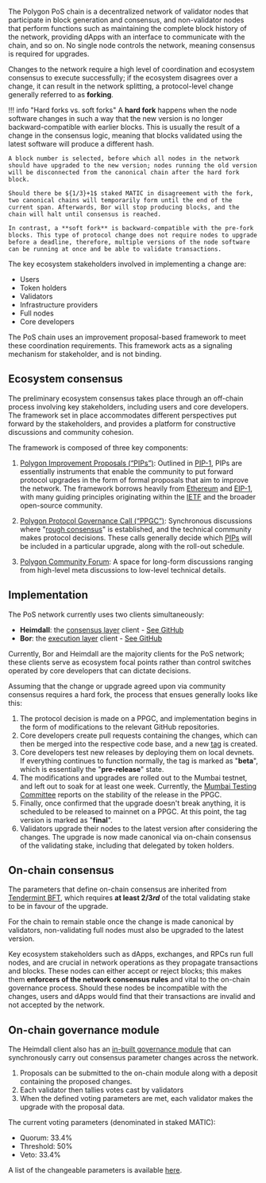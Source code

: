 
The Polygon PoS chain is a decentralized network of validator nodes that participate in block generation and consensus, and non-validator nodes that perform functions such as maintaining the complete block history of the network, providing dApps with an interface to communicate with the chain, and so on. No single node controls the network, meaning consensus is required for upgrades. 

Changes to the network require a high level of coordination and ecosystem consensus to execute successfully; if the ecosystem disagrees over a change, it can result in the network splitting, a protocol-level change generally referred to as **forking**.

!!! info "Hard forks vs. soft forks"
    A **hard fork** happens when the node software changes in such a way that the new version is no longer backward-compatible with earlier blocks. This is usually the result of a change in the consensus logic, meaning that blocks validated using the latest software will produce a different hash.

    A block number is selected, before which all nodes in the network should have upgraded to the new version; nodes running the old version will be disconnected from the canonical chain after the hard fork block.

    Should there be ${1/3}+1$ staked MATIC in disagreement with the fork, two canonical chains will temporarily form until the end of the current span. Afterwards, Bor will stop producing blocks, and the chain will halt until consensus is reached.

    In contrast, a **soft fork** is backward-compatible with the pre-fork blocks. This type of protocol change does not require nodes to upgrade before a deadline, therefore, multiple versions of the node software can be running at once and be able to validate transactions. 

The key ecosystem stakeholders involved in implementing a change are:

- Users
- Token holders
- Validators
- Infrastructure providers
- Full nodes
- Core developers

The PoS chain uses an improvement proposal-based framework to meet these coordination requirements. This framework acts as a signaling mechanism for stakeholder, and is not binding.

## Ecosystem consensus

The preliminary ecosystem consensus takes place through an off-chain process involving key stakeholders, including users and core developers. The framework set in place accommodates different perspectives put forward by the stakeholders, and provides a platform for constructive discussions and community cohesion.

The framework is composed of three key components:

1. [Polygon Improvement Proposals (“PIPs”)](https://github.com/maticnetwork/Polygon-Improvement-Proposals): Outlined in [PIP-1](https://github.com/maticnetwork/Polygon-Improvement-Proposals/blob/main/PIPs/PIP-01.md), PIPs are essentially instruments that enable the community to put forward protocol upgrades in the form of formal proposals that aim to improve the network. The framework borrows heavily from [Ethereum](https://hackmd.io/@timbeiko/eth-governance) and [EIP-1](https://github.com/ethereum/EIPs/blob/master/EIPS/eip-1.md), with many guiding principles originating within the [IETF](https://www.ietf.org/about/introduction/) and the broader open-source community.

2. [Polygon Protocol Governance Call (“PPGC”)](https://github.com/maticnetwork/Polygon-Improvement-Proposals/tree/main/Project%20Management): Synchronous discussions where "[rough consensus](https://datatracker.ietf.org/doc/html/rfc1603#:~:text=decisions%20through%20a%20%22-,rough%20consensus,-%22%20process.%0A%20%20%20IETF%20consensus)" is established, and the technical community makes protocol decisions. These calls generally decide which [PIPs](https://github.com/maticnetwork/Polygon-Improvement-Proposals/tree/main/PIPs) will be included in a particular upgrade, along with the roll-out schedule.

3. [Polygon Community Forum](https://forum.polygon.technology/): A space for long-form discussions ranging from high-level meta discussions to low-level technical details. 

## Implementation

The PoS network currently uses two clients simultaneously:

- **Heimdall**: the [consensus layer](https://docs.polygon.technology/pos/architecture/heimdall/) client - [See GitHub](https://github.com/maticnetwork/heimdall)
- **Bor**: the [execution layer](https://docs.polygon.technology/pos/architecture/bor/) client - [See GitHub](https://github.com/maticnetwork/bor)

Currently, Bor and Heimdall are the majority clients for the PoS network; these clients serve as ecosystem focal points rather than control switches operated by core developers that can dictate decisions.

Assuming that the change or upgrade agreed upon via community consensus requires a hard fork, the process that ensues generally looks like this:

1. The protocol decision is made on a PPGC, and implementation begins in the form of modifications to the relevant GitHub repositories.
2. Core developers create pull requests containing the changes, which can then be merged into the respective code base, and a new [tag](https://github.com/maticnetwork/bor/tags) is created.
3. Core developers test new releases by deploying them on local devnets. If everything continues to function normally, the tag is marked as "**beta**", which is essentially the "**pre-release**" state.
4. The modifications and upgrades are rolled out to the Mumbai testnet, and left out to soak for at least one week. Currently, the [Mumbai Testing Committee](https://forum.polygon.technology/t/introducing-mumbai-testing-committee/12970) reports on the stability of the release in the PPGC.
5. Finally, once confirmed that the upgrade doesn't break anything, it is scheduled to be released to mainnet on a PPGC. At this point, the tag version is marked as "**final**".
6. Validators upgrade their nodes to the latest version after considering the changes. The upgrade is now made canonical via on-chain consensus of the validating stake, including that delegated by token holders. 

## On-chain consensus

The parameters that define on-chain consensus are inherited from [Tendermint BFT](https://cosmos-network.gitbooks.io/cosmos-academy/content/introduction-to-the-cosmos-ecosystem/tendermint-bft-consensus-algorithm.html#:~:text=BFT%20Consensus%20Algorithm-,Tendermint%20BFT%20Consensus%20Algorithm,-Tendermint%20is%20consistent), which requires **at least ${2/3}rd$** of the total validating stake to be in favour of the upgrade.

For the chain to remain stable once the change is made canonical by validators, non-validating full nodes must also be upgraded to the latest version.

Key ecosystem stakeholders such as dApps, exchanges, and RPCs run full nodes, and are crucial in network operations as they propagate transactions and blocks. These nodes can either accept or reject blocks; this makes them **enforcers of the network consensus rules** and vital to the on-chain governance process. Should these nodes be incompatible with the changes, users and dApps would find that their transactions are invalid and not accepted by the network.

## On-chain governance module

The Heimdall client also has an [in-built governance module](https://github.com/maticnetwork/heimdall/tree/develop/gov#governance-module) that can synchronously carry out consensus parameter changes across the network.

1. Proposals can be submitted to the on-chain module along with a deposit containing the proposed changes.
2. Each validator then tallies votes cast by validators
3. When the defined voting parameters are met, each validator makes the upgrade with the proposal data.

The current voting parameters (denominated in staked MATIC):

- Quorum: 33.4%		
- Threshold: 50% 
- Veto: 33.4%	

A list of the changeable parameters is available [here](https://github.com/maticnetwork/heimdall/blob/develop/auth/types/params.go).
